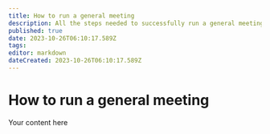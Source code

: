 ```yaml
---
title: How to run a general meeting
description: All the steps needed to successfully run a general meeting!
published: true
date: 2023-10-26T06:10:17.589Z
tags: 
editor: markdown
dateCreated: 2023-10-26T06:10:17.589Z
---
```


# How to run a general meeting
Your content here